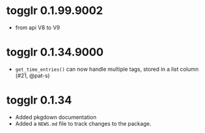 # togglr 0.1.99.9002

* from api V8 to V9

# togglr 0.1.34.9000

* `get_time_entries()` can now handle multiple tags, stored in a list column (#21, @pat-s)


# togglr 0.1.34

* Added pkgdown documentation
* Added a `NEWS.md` file to track changes to the package.
